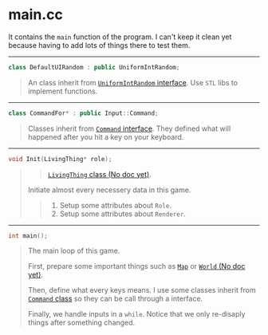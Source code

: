 # main.cc

It contains the `main` function of the program. I can't keep it clean yet
because having to add lots of things there to test them.

---

```cpp
class DefaultUIRandom : public UniformIntRandom;
```

> An class inherit from
  [`UniformIntRandom` interface](./Interface/Random_header.md).
  Use `STL` libs to implement functions.

---

```cpp
class CommandFor* : public Input::Command;
```

> Classes inherit from [`Command` interface](./Interface/Input_header.md).
  They defined what will happened after you hit a key on your keyboard.
  
---

```cpp
void Init(LivingThing* role); 
```

> > [`LivingThing` class (No doc yet)](../../src/Object/LivingThing.h).
>
> Initiate almost every necessery data in this game.
>
> > 1. Setup some attributes about `Role`.
> > 2. Setup some attributes about `Renderer`.

---

```cpp
int main();
```

> The main loop of this game. 
>
> First, prepare some important things such as
  [`Map`](./Map/Map_source.md) or [`World` (No doc yet)](./Map/World_source).
>
> Then, define what every keys means. I use some classes inherit from
  [`Command` class](./Interface/Input_header.md) so they can be call through a
  interface.
>
> Finally, we handle inputs in a `while`. Notice that we only re-disaply
  things after something changed.
